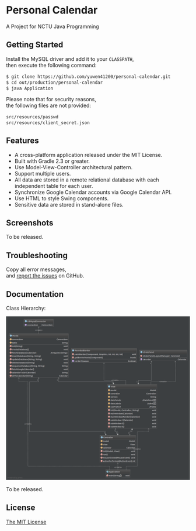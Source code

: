 # Personal Calendar #

A Project for NCTU Java Programming

## Getting Started ##

Install the MySQL driver and add it to your `CLASSPATH`,  
then execute the following command:

```
$ git clone https://github.com/yuwen41200/personal-calendar.git
$ cd out/production/personal-calendar
$ java Application
```

Please note that for security reasons,  
the following files are not provided:

```
src/resources/passwd
src/resources/client_secret.json
```

## Features ##

+ A cross-platform application released under the MIT License.
+ Built with Gradle 2.3 or greater.
+ Use Model-View-Controller architectural pattern.
+ Support multiple users.
+ All data are stored in a remote relational database with each independent table for each user.
+ Synchronize Google Calendar accounts via Google Calendar API.
+ Use HTML to style Swing components.
+ Sensitive data are stored in stand-alone files.

## Screenshots ##

To be released.

## Troubleshooting ##

Copy all error messages,  
and [report the issues][issue-link] on GitHub.

## Documentation ##

Class Hierarchy:

![UML Diagram][diagram-link]

To be released.

## License ##

[The MIT License][license-link]

[issue-link]: https://github.com/yuwen41200/personal-calendar/issues/new
[diagram-link]: https://raw.githubusercontent.com/yuwen41200/personal-calendar/master/Diagram.png "UML Diagram"
[license-link]: https://raw.githubusercontent.com/yuwen41200/personal-calendar/master/LICENSE
